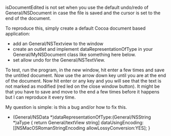 

isDocumentEdited is not set when you use the default undo/redo of General/NSDocument in case the file is saved and the cursor is set to the end of the document.

To reproduce this, simply create a default Cocoa document based application:
-  add an General/NSTextview to the window
-  create an outlet and implement dataRepresentationOfType in your General/MyNSDocument class like something here below.
- set allow undo for the General/NSTextView.

To test, run the program, in the new window, hit enter a few times and save the untitled document.
Now use the arrow down key until you are at the end of the document. Now hit enter or any key and you will see that the text is not marked as modified (red led on the close window button).
It might be that you have to save and move to the end a few times before it happens but I can reproduce it every time.

My question is simple: is this a bug and/or how to fix this.

    

- (General/NSData *)dataRepresentationOfType:(General/NSString *)aType
{
   return General/textView string] dataUsingEncoding: [[NSMacOSRomanStringEncoding allowLossyConversion:YES];
}
